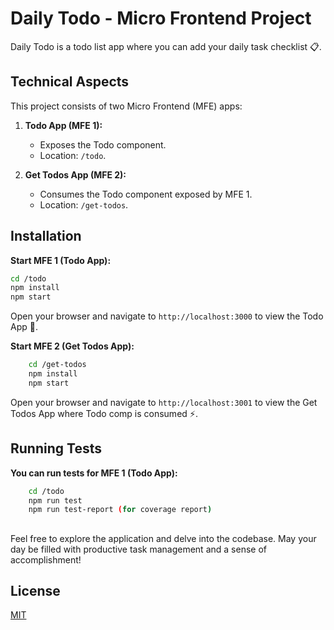 # Daily Todo - Micro Frontend Project

Daily Todo is a todo list app where you can add your daily task checklist 📋.

## Technical Aspects

This project consists of two Micro Frontend (MFE) apps:

1. **Todo App (MFE 1):**

   - Exposes the Todo component.
   - Location: `/todo`.

2. **Get Todos App (MFE 2):**
   - Consumes the Todo component exposed by MFE 1.
   - Location: `/get-todos`.

## Installation

**Start MFE 1 (Todo App):**

```bash
cd /todo
npm install
npm start
```

Open your browser and navigate to `http://localhost:3000` to view the Todo App 🚀.

**Start MFE 2 (Get Todos App):**

```bash
    cd /get-todos
    npm install
    npm start
```

Open your browser and navigate to `http://localhost:3001` to view the Get Todos App where Todo comp is consumed ⚡.

## Running Tests

**You can run tests for MFE 1 (Todo App):**

```bash
    cd /todo
    npm run test
    npm run test-report (for coverage report)
```

##

Feel free to explore the application and delve into the codebase. May your day be filled with productive task management and a sense of accomplishment!

## License

[MIT](https://choosealicense.com/licenses/mit/)
